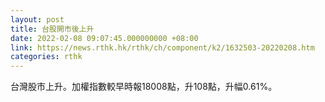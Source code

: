 ```yaml
---
layout: post
title: 台股開市後上升
date: 2022-02-08 09:07:45.000000000 +08:00
link: https://news.rthk.hk/rthk/ch/component/k2/1632503-20220208.htm
categories: rthk
---
```


台灣股市上升。加權指數較早時報18008點，升108點，升幅0.61%。
